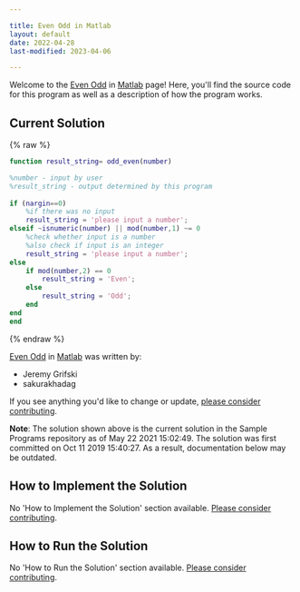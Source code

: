 ```yaml
---

title: Even Odd in Matlab
layout: default
date: 2022-04-28
last-modified: 2023-04-06

---
```


Welcome to the [Even Odd](https://sampleprograms.io/projects/even-odd) in [Matlab](https://sampleprograms.io/languages/matlab) page! Here, you'll find the source code for this program as well as a description of how the program works.

## Current Solution

{% raw %}

```matlab
function result_string= odd_even(number)

%number - input by user
%result_string - output determined by this program
   
if (nargin==0)
    %if there was no input
    result_string = 'please input a number';
elseif ~isnumeric(number) || mod(number,1) ~= 0
    %check whether input is a number
    %also check if input is an integer
    result_string = 'please input a number';
else
    if mod(number,2) == 0
        result_string = 'Even';
    else
        result_string = 'Odd';
    end
end
end
```

{% endraw %}

[Even Odd](https://sampleprograms.io/projects/even-odd) in [Matlab](https://sampleprograms.io/languages/matlab) was written by:

- Jeremy Grifski
- sakurakhadag

If you see anything you'd like to change or update, [please consider contributing](https://github.com/TheRenegadeCoder/sample-programs).

**Note**: The solution shown above is the current solution in the Sample Programs repository as of May 22 2021 15:02:49. The solution was first committed on Oct 11 2019 15:40:27. As a result, documentation below may be outdated.

## How to Implement the Solution

No 'How to Implement the Solution' section available. [Please consider contributing](https://github.com/TheRenegadeCoder/sample-programs-website).

## How to Run the Solution

No 'How to Run the Solution' section available. [Please consider contributing](https://github.com/TheRenegadeCoder/sample-programs-website).